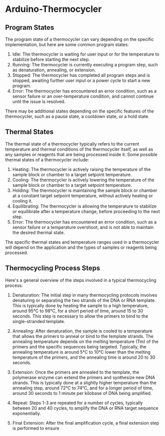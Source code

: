 # Arduino-Thermocycler

## Program States

The program state of a thermocycler can vary depending on the specific implementation, but here are some common program states:

1. Idle: The thermocycler is waiting for user input or for the temperature to stabilize before starting the next step.
2. Running: The thermocycler is currently executing a program step, such as denaturation, annealing, or extension.
3. Stopped: The thermocycler has completed all program steps and is stopped, awaiting further user input or a power cycle to start a new program.
4. Error: The thermocycler has encountered an error condition, such as a sensor failure or an over-temperature condition, and cannot continue until the issue is resolved.

There may be additional states depending on the specific features of the thermocycler, such as a pause state, a cooldown state, or a hold state.

## Thermal States

The thermal state of a thermocycler typically refers to the current temperature and thermal conditions of the thermocycler itself, as well as any samples or reagents that are being processed inside it. Some possible thermal states of a thermocycler include:

1. Heating: The thermocycler is actively raising the temperature of the sample block or chamber to a target setpoint temperature.
2. Cooling: The thermocycler is actively lowering the temperature of the sample block or chamber to a target setpoint temperature.
3. Holding: The thermocycler is maintaining the sample block or chamber at a constant target setpoint temperature, without actively heating or cooling it.
4. Equilibrating: The thermocycler is allowing the temperature to stabilize or equilibrate after a temperature change, before proceeding to the next step.
5. Error: The thermocycler has encountered an error condition, such as a sensor failure or a temperature overshoot, and is not able to maintain the desired thermal state.

The specific thermal states and temperature ranges used in a thermocycler will depend on the application and the types of samples or reagents being processed.

## Thermocycling Process Steps

Here's a general overview of the steps involved in a typical thermocycling process:

1. Denaturation: The initial step in many thermocycling protocols involves denaturing or separating the two strands of the DNA or RNA template. This is typically done by heating the sample to a high temperature, around 95°C to 98°C, for a short period of time, around 15 to 30 seconds. This step is necessary to allow the primers to bind to the single-stranded template.

2. Annealing: After denaturation, the sample is cooled to a temperature that allows the primers to anneal or bind to the template strands. The annealing temperature depends on the melting temperature (Tm) of the primers and the specific sequences being targeted. Typically, the annealing temperature is around 5°C to 10°C lower than the melting temperature of the primers, and the annealing time is around 20 to 30 seconds.

3. Extension: Once the primers are annealed to the template, the polymerase enzyme can extend the primers and synthesize new DNA strands. This is typically done at a slightly higher temperature than the annealing step, around 72°C to 74°C, and for a longer period of time, around 30 seconds to 1 minute per kilobase of DNA being amplified.

4. Repeat: Steps 1-3 are repeated for a number of cycles, typically between 20 and 40 cycles, to amplify the DNA or RNA target sequence exponentially.

5. Final Extension: After the final amplification cycle, a final extension step is performed to ensure
